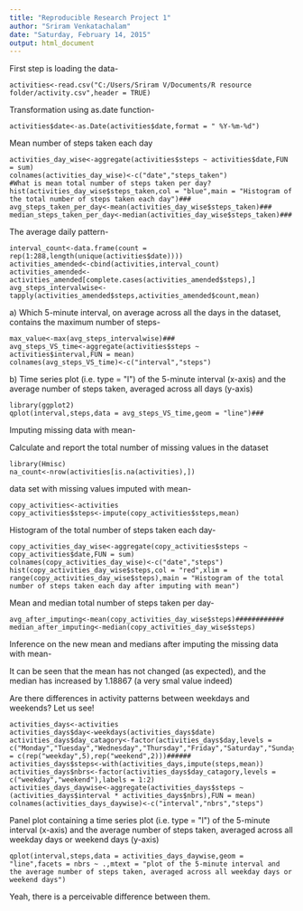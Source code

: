 ```yaml
---
title: "Reproducible Research Project 1"
author: "Sriram Venkatachalam"
date: "Saturday, February 14, 2015"
output: html_document
---
```

First step is loading the data-

```{r}
activities<-read.csv("C:/Users/Sriram V/Documents/R resource folder/activity.csv",header = TRUE)
```
Transformation using as.date function-

```{r}
activities$date<-as.Date(activities$date,format = " %Y-%m-%d")
```
Mean number of steps taken each day
```{r}
activities_day_wise<-aggregate(activities$steps ~ activities$date,FUN = sum)
colnames(activities_day_wise)<-c("date","steps_taken")
#What is mean total number of steps taken per day?
hist(activities_day_wise$steps_taken,col = "blue",main = "Histogram of the total number of steps taken each day")###
avg_steps_taken_per_day<-mean(activities_day_wise$steps_taken)###
median_steps_taken_per_day<-median(activities_day_wise$steps_taken)###
```
The average daily pattern-

```{r}
interval_count<-data.frame(count = rep(1:288,length(unique(activities$date))))
activities_amended<-cbind(activities,interval_count)
activities_amended<-activities_amended[complete.cases(activities_amended$steps),]
avg_steps_intervalwise<-tapply(activities_amended$steps,activities_amended$count,mean)
```
a) Which 5-minute interval, on average across all the days in the dataset, contains the maximum number of steps-

```{r}
max_value<-max(avg_steps_intervalwise)###
avg_steps_VS_time<-aggregate(activities$steps ~ activities$interval,FUN = mean)
colnames(avg_steps_VS_time)<-c("interval","steps")
```
b) Time series plot (i.e. type = "l") of the 5-minute interval (x-axis) and the average number of steps taken, averaged across all days (y-axis)

```{r}
library(ggplot2)
qplot(interval,steps,data = avg_steps_VS_time,geom = "line")###
```
Imputing missing data with mean-

Calculate and report the total number of missing values in the dataset

```{r}
library(Hmisc)
na_count<-nrow(activities[is.na(activities),])
```
data set with missing values imputed with mean-

```{r}
copy_activities<-activities
copy_activities$steps<-impute(copy_activities$steps,mean)
```

Histogram of the total number of steps taken each day-

```{r}
copy_activities_day_wise<-aggregate(copy_activities$steps ~ copy_activities$date,FUN = sum)
colnames(copy_activities_day_wise)<-c("date","steps")
hist(copy_activities_day_wise$steps,col = "red",xlim = range(copy_activities_day_wise$steps),main = "Histogram of the total number of steps taken each day after imputing with mean")
```
Mean and median total number of steps taken per day-

```{r}
avg_after_imputing<-mean(copy_activities_day_wise$steps)############
median_after_imputing<-median(copy_activities_day_wise$steps)
```
Inference on the new mean and medians after imputing the missing data with mean-

  It can be seen that the mean has not changed (as expected), and the median has increased by 1.18867 (a very smal value indeed)


Are there differences in activity patterns between weekdays and weekends? Let us see!

```{r}
activities_days<-activities
activities_days$day<-weekdays(activities_days$date)
activities_days$day_catagory<-factor(activities_days$day,levels = c("Monday","Tuesday","Wednesday","Thursday","Friday","Saturday","Sunday"),labels = c(rep("weekday",5),rep("weekend",2)))######
activities_days$steps<-with(activities_days,impute(steps,mean))
activities_days$nbrs<-factor(activities_days$day_catagory,levels = c("weekday","weekend"),labels = 1:2)
activities_days_daywise<-aggregate(activities_days$steps ~ (activities_days$interval * activities_days$nbrs),FUN = mean)
colnames(activities_days_daywise)<-c("interval","nbrs","steps")
```

Panel plot containing a time series plot (i.e. type = "l") of the 5-minute interval (x-axis) and the average number of steps taken, averaged across all weekday days or weekend days (y-axis)

```{r}
qplot(interval,steps,data = activities_days_daywise,geom = "line",facets = nbrs ~ .,mtext = "plot of the 5-minute interval and the average number of steps taken, averaged across all weekday days or weekend days")
```

Yeah, there is a perceivable difference between them.